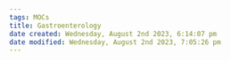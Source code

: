 ```yaml
---
tags: MOCs
title: Gastroenterology
date created: Wednesday, August 2nd 2023, 6:14:07 pm
date modified: Wednesday, August 2nd 2023, 7:05:26 pm
---
```

```folder-index-content
```